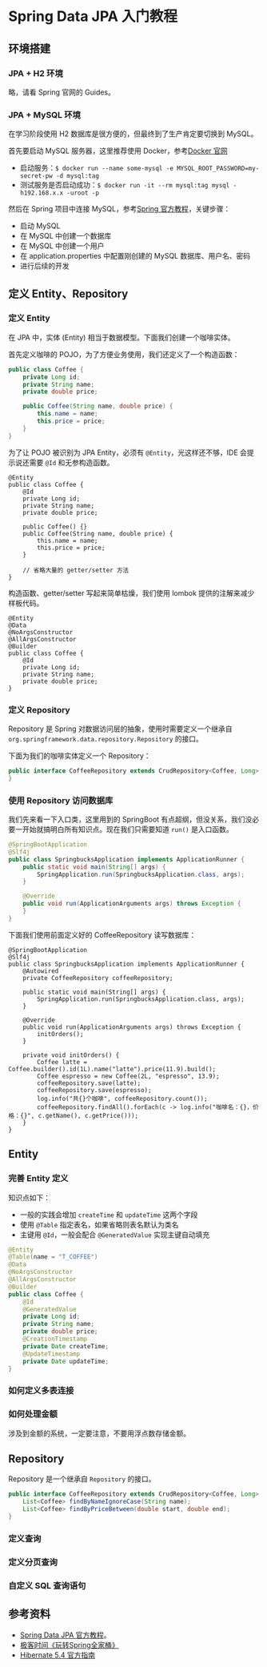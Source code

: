 # Spring Data JPA 入门教程
## 环境搭建
### JPA + H2 环境
略，请看 Spring 官网的 Guides。

### JPA + MySQL 环境
在学习阶段使用 H2 数据库是很方便的，但最终到了生产肯定要切换到 MySQL。

首先要启动 MySQL 服务器，这里推荐使用 Docker，参考[Docker 官网](https://hub.docker.com/_/mysql)
- 启动服务：`$ docker run --name some-mysql -e MYSQL_ROOT_PASSWORD=my-secret-pw -d mysql:tag`
- 测试服务是否启动成功：`$ docker run -it --rm mysql:tag mysql -h192.168.x.x -uroot -p`

然后在 Spring 项目中连接 MySQL，参考[Spring 官方教程](https://spring.io/guides/gs/accessing-data-mysql/)，关键步骤：
- 启动 MySQL
- 在 MySQL 中创建一个数据库
- 在 MySQL 中创建一个用户
- 在 application.properties 中配置刚创建的 MySQL 数据库、用户名、密码
- 进行后续的开发

## 定义 Entity、Repository
### 定义 Entity
在 JPA 中，实体 (Entity) 相当于数据模型。下面我们创建一个咖啡实体。

首先定义咖啡的 POJO，为了方便业务使用，我们还定义了一个构造函数：
```java
public class Coffee {
    private Long id;
    private String name;
    private double price;

    public Coffee(String name, double price) {
        this.name = name;
        this.price = price;
    }
}
```

为了让 POJO 被识别为 JPA Entity，必须有 `@Entity`，光这样还不够，IDE 会提示说还需要 `@Id` 和无参构造函数。
```java{1,3,8}
@Entity
public class Coffee {
    @Id
    private Long id;
    private String name;
    private double price;

    public Coffee() {}
    public Coffee(String name, double price) {
        this.name = name;
        this.price = price;
    }

    // 省略大量的 getter/setter 方法
}
```

构造函数、getter/setter 写起来简单枯燥，我们使用 lombok 提供的注解来减少样板代码。
```java{2-5}
@Entity
@Data
@NoArgsConstructor
@AllArgsConstructor
@Builder
public class Coffee {
    @Id
    private Long id;
    private String name;
    private double price;
}
```

### 定义 Repository
Repository 是 Spring 对数据访问层的抽象，使用时需要定义一个继承自 `org.springframework.data.repository.Repository` 的接口。

下面为我们的咖啡实体定义一个 Repository：
```java
public interface CoffeeRepository extends CrudRepository<Coffee, Long> {
}
```

### 使用 Repository 访问数据库
我们先来看一下入口类，这里用到的 SpringBoot 有点超纲，但没关系，我们没必要一开始就搞明白所有知识点。现在我们只需要知道 `run()` 是入口函数。
```java
@SpringBootApplication
@Slf4j
public class SpringbucksApplication implements ApplicationRunner {
    public static void main(String[] args) {
        SpringApplication.run(SpringbucksApplication.class, args);
    }

    @Override
    public void run(ApplicationArguments args) throws Exception {
    }
}
```

下面我们使用前面定义好的 CoffeeRepository 读写数据库：
```java{4-5,16-23}
@SpringBootApplication
@Slf4j
public class SpringbucksApplication implements ApplicationRunner {
    @Autowired
    private CoffeeRepository coffeeRepository;

    public static void main(String[] args) {
        SpringApplication.run(SpringbucksApplication.class, args);
    }

    @Override
    public void run(ApplicationArguments args) throws Exception {
        initOrders();
    }

    private void initOrders() {
        Coffee latte = Coffee.builder().id(1L).name("latte").price(11.9).build();
        Coffee espresso = new Coffee(2L, "espresso", 13.9);
        coffeeRepository.save(latte);
        coffeeRepository.save(espresso);
        log.info("共{}个咖啡", coffeeRepository.count());
        coffeeRepository.findAll().forEach(c -> log.info("咖啡名：{}，价格：{}", c.getName(), c.getPrice()));
    }
}
```

## Entity
### 完善 Entity 定义
知识点如下：
- 一般的实践会增加 `createTime` 和 `updateTime` 这两个字段
- 使用 `@Table` 指定表名，如果省略则表名默认为类名
- 主键用 `@Id`，一般会配合 `@GeneratedValue` 实现主键自动填充

```java
@Entity
@Table(name = "T_COFFEE")
@Data
@NoArgsConstructor
@AllArgsConstructor
@Builder
public class Coffee {
    @Id
    @GeneratedValue
    private Long id;
    private String name;
    private double price;
    @CreationTimestamp
    private Date createTime;
    @UpdateTimestamp
    private Date updateTime;
}
```

### 如何定义多表连接

### 如何处理金额
涉及到金额的系统，一定要注意，不要用浮点数存储金额。

## Repository
Repository 是一个继承自 `Repository` 的接口。
```java
public interface CoffeeRepository extends CrudRepository<Coffee, Long> {
    List<Coffee> findByNameIgnoreCase(String name);
    List<Coffee> findByPriceBetween(double start, double end);
}
```

### 定义查询

### 定义分页查询

### 自定义 SQL 查询语句

## 参考资料
- [Spring Data JPA 官方教程](https://spring.io/guides/gs/accessing-data-jpa/)。
- [极客时间《玩转Spring全家桶》](https://time.geekbang.org/course/detail/100023501-82882)
- [Hibernate 5.4 官方指南](https://docs.jboss.org/hibernate/orm/5.4/userguide/html_single/Hibernate_User_Guide.html)
